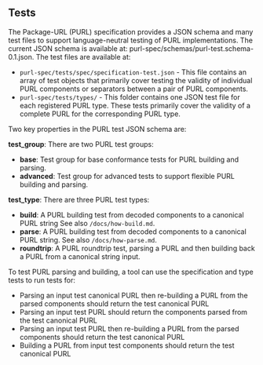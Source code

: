 ## Tests

The Package-URL (PURL) specification provides a JSON schema and many test 
files to support language-neutral testing of PURL implementations. The current
 JSON schema is available at: purl-spec/schemas/purl-test.schema-0.1.json. The
  test files are available at:

- `purl-spec/tests/spec/specification-test.json` - This file contains an array 
of test objects that primarily cover testing the validity of individual PURL 
components or separators between a pair of PURL components.
- `purl-spec/tests/types/` - This folder contains one JSON test file for each 
registered PURL type. These tests primarily cover the validity of a complete 
PURL for the corresponding PURL type. 

Two key properties in the PURL test JSON schema are:

**test_group**: There are two PURL test groups:
- **base**: Test group for base conformance tests for PURL building and 
parsing.
- **advanced**: Test group for advanced tests to support flexible PURL 
building and parsing.

**test_type**: There are three PURL test types:
- **build**: A PURL building test from decoded components to a canonical PURL 
string See also `/docs/how-build.md`.
- **parse**: A PURL building test from decoded components to a canonical PURL 
string. See also `/docs/how-parse.md`.
- **roundtrip**: A PURL roundtrip test, parsing a PURL and then building back a PURL from a canonical string input.

To test PURL parsing and building, a tool can use the specification and type tests to run tests for:

- Parsing an input test canonical PURL then re-building a PURL from the
  parsed components should return the test canonical PURL
- Parsing an input test PURL should return the components parsed from the test
  canonical PURL
- Parsing an input test PURL then re-building a PURL from the parsed
  components should return the test canonical PURL
- Building a PURL from input test components should return the test canonical
  PURL


